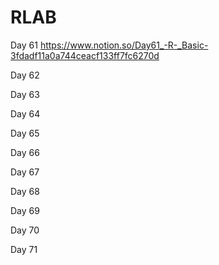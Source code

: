 # RLAB
 
Day 61 https://www.notion.so/Day61_-R-_Basic-3fdadf11a0a744ceacf133ff7fc6270d

Day 62

Day 63

Day 64

Day 65

Day 66

Day 67

Day 68

Day 69

Day 70

Day 71


